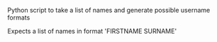 Python script to take a list of names and generate possible username formats

Expects a list of names in format 'FIRSTNAME SURNAME'
